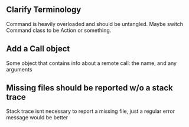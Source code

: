## Clarify Terminology
Command is heavily overloaded and should be untangled.  Maybe switch Command
class to be Action or something.

## Add a Call object
Some object that contains info about a remote call: the name, and any arguments

## Missing files should be reported w/o a stack trace
Stack trace isnt necessary to report a missing file, just a
regular error message would be better
